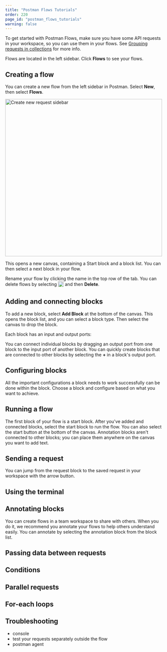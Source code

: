 ```yaml
---
title: "Postman Flows Tutorials"
order: 220
page_id: "postman_flows_tutorials"
warning: false
---
```


To get started with Postman Flows, make sure you have some API requests in your workspace, so you can use them in your flows. See [Grouping requests in collections]("/docs/sending-requests/intro-to-collections/") for more info.

Flows are located in the left sidebar. Click **Flows** to see your flows.

## Creating a flow

You can create a new flow from the left sidebar in Postman. Select __New__, then select **Flows**.

<img alt="Create new request sidebar" src="https://assets.postman.com/postman-docs/create-new-request-sidebar-v8.jpg" width="500px"/>

This opens a new canvas, containing a Start block and a block list. You can then select a next block in your flow.

<!--TODO: screenshot -->

Rename your flow by clicking the name in the top row of the tab. You can delete flows by selecting <img alt="Three dots icon" src="https://assets.postman.com/postman-docs/icon-three-dots-v9.jpg" width="18px" style="vertical-align:middle;margin-bottom:5px"> and then **Delete**.

## Adding and connecting blocks

To add a new block, select **Add Block** at the bottom of the canvas. This opens the block list, and you can select a block type. Then select the canvas to drop the block.

Each block has an input and output ports:

<!--TODO: screenshot -->

You can connect individual blocks by dragging an output port from one block to the input port of another block. You can quickly create blocks that are connected to other blocks by selecting the **+** in a block's output port.

## Configuring blocks

All the important configurations a block needs to work successfully can be done within the block. Choose a block and configure based on what you want to achieve.

## Running a flow

The first block of your flow is a start block. After you've added and connected blocks, select the start block to run the flow. You can also select the start button at the bottom of the canvas. Annotation blocks aren't connected to other blocks; you can place them anywhere on the canvas you want to add text.

## Sending a request

You can jump from the request block to the saved request in your workspace with the arrow button.

## Using the terminal

## Annotating blocks

You can create flows in a team workspace to share with others. When you do it, we recommend you annotate your flows to help others understand easily. You can annotate by selecting the annotation block from the block list.

## Passing data between requests

## Conditions

## Parallel requests

## For-each loops

## Troubleshooting
- console
- test your requests separately outside the flow
- postman agent

